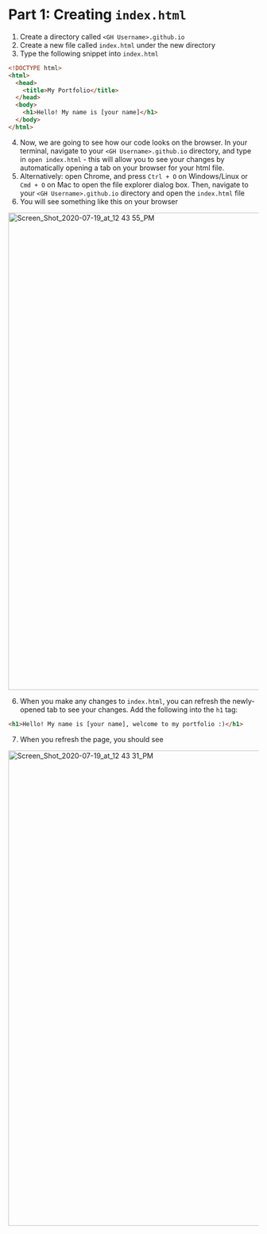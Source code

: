 # Part 1: Creating `index.html`

1. Create a directory called `<GH Username>.github.io`
2. Create a new file called `index.html` under the new directory
3. Type the following snippet into `index.html`

```html
<!DOCTYPE html>
<html>
  <head>
    <title>My Portfolio</title>
  </head>
  <body>
    <h1>Hello! My name is [your name]</h1>
  </body>
</html>
```

4. Now, we are going to see how our code looks on the browser. In your terminal, navigate to your `<GH Username>.github.io` directory, and type in `open index.html` - this will allow you to see your changes by automatically opening a tab on your browser for your html file.
1. Alternatively: open Chrome, and press `Ctrl + O` on Windows/Linux or `Cmd + O` on Mac to open the file explorer dialog box. Then, navigate to your `<GH Username>.github.io` directory and open the `index.html` file
1. You will see something like this on your browser

<img width="961" alt="Screen_Shot_2020-07-19_at_12 43 55_PM" src="https://user-images.githubusercontent.com/38872354/91757507-463f0600-eb83-11ea-978b-97ace4f375cc.png">

6. When you make any changes to `index.html`, you can refresh the newly-opened tab to see your changes. Add the following into the `h1` tag:

```html
<h1>Hello! My name is [your name], welcome to my portfolio :)</h1>
```

7. When you refresh the page, you should see

<img width="957" alt="Screen_Shot_2020-07-19_at_12 43 31_PM" src="https://user-images.githubusercontent.com/38872354/91757505-450dd900-eb83-11ea-9bf8-9ebfd41808de.png">
